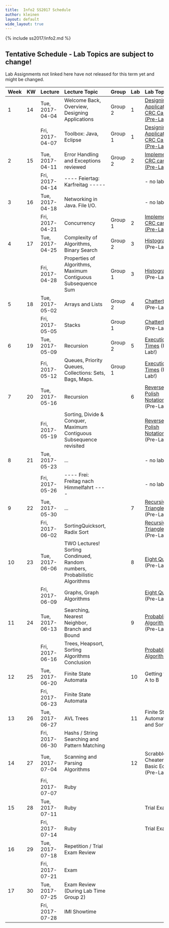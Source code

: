 ```yaml
---
title:  Info2 SS2017 Schedule
author: kleinen
layout: default
wide_layout: true
---
```

{% include ss2017/info2.md %}

## Tentative Schedule - Lab Topics are subject to change!
Lab Assignments not linked here have not released for this term yet and
might be changed.

| Week | KW | Lecture         | Lecture Topic                                                             | Group   | Lab | Lab Topic                                                         |
|:-----|:---|:----------------|:--------------------------------------------------------------------------|:--------|:----|:------------------------------------------------------------------|
| 1    | 14 | Tue, 2017-04-04 | Welcome Back, Overview, Designing Applications                            | Group 2 | 1   | [Designing an Application, CRC Cards  (Pre-Lab!)](../labs/lab-01) |
|      |    | Fri, 2017-04-07 | Toolbox: Java, Eclipse                                                    | Group 1 | 1   | [Designing an Application, CRC Cards  (Pre-Lab!)](../labs/lab-01) |
| 2    | 15 | Tue, 2017-04-11 | Error Handling and Exceptions reviewed                                    | Group 2 | 2   | [Implementing CRC cards (Pre-Lab!)](../labs/lab-02)               |
|      |    | Fri, 2017-04-14 | ---- Feiertag: Karfreitag -----                                           |         |     | - no lab -                                                        |
| 3    | 16 | Tue, 2017-04-18 | Networking in Java. File I/O.                                             |         |     | - no lab -                                                        |
|      |    | Fri, 2017-04-21 | Concurrency                                                               | Group 1 | 2   | [Implementing CRC cards (Pre-Lab!)](../labs/lab-02)               |
| 4    | 17 | Tue, 2017-04-25 | Complexity of Algorithms, Binary Search                                   | Group 2 | 3   | [Histogram](../labs/lab-03)  (Pre-Lab!)                           |
|      |    | Fri, 2017-04-28 | Properties of Algorithms, Maximum Contiguous Subsequence Sum              | Group 1 | 3   | [Histogram](../labs/lab-03)  (Pre-Lab!)                           |
| 5    | 18 | Tue, 2017-05-02 | Arrays and Lists                                                          | Group 2 | 4   | [Chatterbox](../labs/lab-04)  (Pre-Lab!)                          |
|      |    | Fri, 2017-05-05 | Stacks                                                                    | Group 1 |     | [Chatterbox](../labs/lab-04)  (Pre-Lab!)                          |
| 6    | 19 | Tue, 2017-05-09 | Recursion                                                                 | Group 2 | 5   | [Execution Times](../labs/lab-05) (Pre-Lab!)                      |
|      |    | Fri, 2017-05-12 | Queues, Priority Queues, Collections: Sets, Bags, Maps.                   | Group 1 |     | [Execution Times](../labs/lab-05)   (Pre-Lab!)                    |
| 7    | 20 | Tue, 2017-05-16 | Recursion                                                                 |         | 6   | [Reverse Polish Notation](../labs/lab-06) (Pre-Lab!)              |
|      |    | Fri, 2017-05-19 | Sorting, Divide & Conquer, Maximum Contiguous Subsequence revisited       |         |     | [Reverse Polish Notation](../labs/lab-06) (Pre-Lab!)              |
| 8    | 21 | Tue, 2017-05-23 | ...                                                                       |         |     | - no lab -                                                        |
|      |    | Fri, 2017-05-26 | ---- Frei: Freitag nach Himmelfahrt ----                                  |         |     | - no lab -                                                        |
| 9    | 22 | Tue, 2017-05-30 | ...                                                                       |         | 7   | [Recursive Triangles](../labs/lab-07) (Pre-Lab!)                  |
|      |    | Fri, 2017-06-02 | SortingQuicksort, Radix Sort                                              |         |     | [Recursive Triangles](../labs/lab-07)   (Pre-Lab!)                |
| 10   | 23 | Tue, 2017-06-06 | TWO Lectures! Sorting Condinued, Random numbers, Probabilistic Algorithms |         | 8   | [Eight Queens](../labs/lab-08) (Pre-Lab!)                         |
|      |    | Fri, 2017-06-09 | Graphs, Graph Algorithms                                                  |         |     | [Eight Queens](../labs/lab-08)  (Pre-Lab!)                        |
| 11   | 24 | Tue, 2017-06-13 | Searching, Nearest Neighbor, Branch and Bound                             |         | 9   | [Probablistic Algorithms](../labs/lab-09)  (Pre-Lab!)             |
|      |    | Fri, 2017-06-16 | Trees, Heapsort, Sorting Algorithms Conclusion                            |         |     | [Probablistic Algorithms](../labs/lab-09)                         |
| 12   | 25 | Tue, 2017-06-20 | Finite State Automata                                                     |         | 10  | Getting from A to B                                               |
|      |    | Fri, 2017-06-23 | Finite State Automata                                                     |         |     |                                                                   |
| 13   | 26 | Tue, 2017-06-27 | AVL Trees                                                                 |         | 11  | Finite State Automata and Sorting                                 |
|      |    | Fri, 2017-06-30 | Hashs  /  String Searching and Pattern Matching                           |         |     |                                                                   |
| 14   | 27 | Tue, 2017-07-04 | Scanning and Parsing Algorithms                                           |         | 12  | Scrabble Cheater Basic Edition (Pre-Lab!)                         |
|      |    | Fri, 2017-07-07 | Ruby                                                                      |         |     |                                                                   |
| 15   | 28 | Tue, 2017-07-11 | Ruby                                                                      |         |     | Trial Exam                                                        |
|      |    | Fri, 2017-07-14 | Ruby                                                                      |         |     | Trial Exam                                                        |
| 16   | 29 | Tue, 2017-07-18 | Repetition / Trial Exam Review                                            |         |     |                                                                   |
|      |    | Fri, 2017-07-21 | Exam                                                                      |         |     |                                                                   |
| 17   | 30 | Tue, 2017-07-25 | Exam Review (During Lab Time Group 2)                                     |         |     |                                                                   |
|      |    | Fri, 2017-07-28 | IMI Showtime                                                              |         |     |                                                                   |
